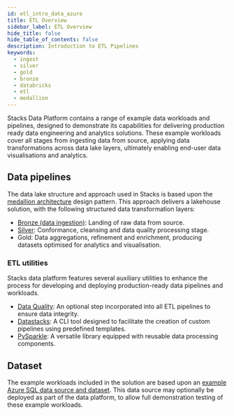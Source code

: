 ```yaml
---
id: etl_intro_data_azure
title: ETL Overview
sidebar_label: ETL Overview
hide_title: false
hide_table_of_contents: false
description: Introduction to ETL Pipelines
keywords:
  - ingest
  - silver
  - gold
  - bronze
  - databricks
  - etl
  - medallion
---
```


Stacks Data Platform contains a range of example data workloads and pipelines, designed to demonstrate its capabilities
for delivering production ready data engineering and analytics solutions. These example workloads cover all stages from
ingesting data from source, applying data transformations across data lake layers, ultimately enabling end-user data
visualisations and analytics.

## Data pipelines

The data lake structure and approach used in Stacks is based upon the
[medallion architecture](https://www.databricks.com/glossary/medallion-architecture) design pattern. This approach
delivers a lakehouse solution, with the following structured data transformation layers:

* [Bronze (data ingestion)](ingest_data_azure.md): Landing of raw data from source.
* [Silver](silver_data_azure.md): Conformance, cleansing and data quality processing stage.
* Gold: Data aggregations, refinement and enrichment, producing datasets optimised for analytics and visualisation.

### ETL utilities

Stacks data platform features several auxiliary utilities to enhance the process for developing and deploying
production-ready data pipelines and workloads.

* [Data Quality](data_quality_azure.md): An optional step incorporated into all ETL pipelines to ensure data integrity.
* [Datastacks](datastacks.md): A CLI tool designed to facilitate the creation of custom pipelines using predefined templates.
* [PySparkle](../../../common/data/pysparkle/pysparkle_quickstart.md): A versatile library equipped with reusable data processing components.

## Dataset

The example workloads included in the solution are based upon an
[example Azure SQL data source and dataset](../getting_started/example_data_source.md). This data source may optionally
be deployed as part of the data platform, to allow full demonstration testing of these example workloads.
